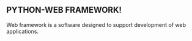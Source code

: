 ## PYTHON-WEB FRAMEWORK!
Web framework is a software designed to support development of web applications. 